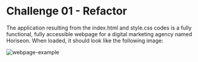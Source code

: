 # Challenge 01 - Refactor

The application resulting from the index.html and style.css codes is a fully functional, fully accessible webpage for a digital marketing agency named Horiseon. When loaded, it should look like the following image: 

![webpage-example](/Develop/assets/images/Horiseon.png)

